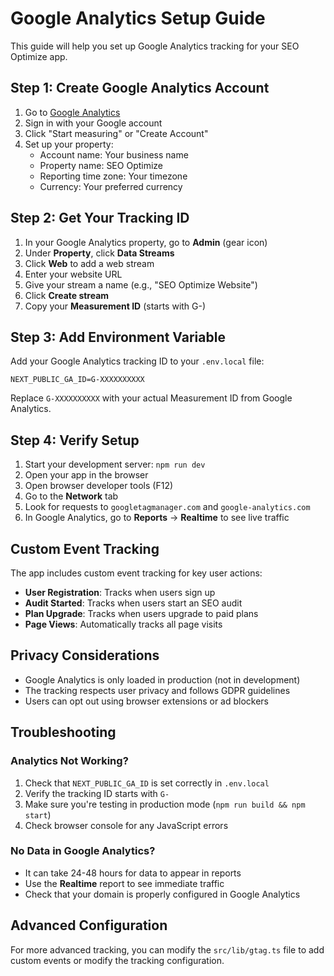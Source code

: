 # Google Analytics Setup Guide

This guide will help you set up Google Analytics tracking for your SEO Optimize app.

## Step 1: Create Google Analytics Account

1. Go to [Google Analytics](https://analytics.google.com/)
2. Sign in with your Google account
3. Click "Start measuring" or "Create Account"
4. Set up your property:
   - Account name: Your business name
   - Property name: SEO Optimize
   - Reporting time zone: Your timezone
   - Currency: Your preferred currency

## Step 2: Get Your Tracking ID

1. In your Google Analytics property, go to **Admin** (gear icon)
2. Under **Property**, click **Data Streams**
3. Click **Web** to add a web stream
4. Enter your website URL
5. Give your stream a name (e.g., "SEO Optimize Website")
6. Click **Create stream**
7. Copy your **Measurement ID** (starts with G-)

## Step 3: Add Environment Variable

Add your Google Analytics tracking ID to your `.env.local` file:

```env
NEXT_PUBLIC_GA_ID=G-XXXXXXXXXX
```

Replace `G-XXXXXXXXXX` with your actual Measurement ID from Google Analytics.

## Step 4: Verify Setup

1. Start your development server: `npm run dev`
2. Open your app in the browser
3. Open browser developer tools (F12)
4. Go to the **Network** tab
5. Look for requests to `googletagmanager.com` and `google-analytics.com`
6. In Google Analytics, go to **Reports** → **Realtime** to see live traffic

## Custom Event Tracking

The app includes custom event tracking for key user actions:

- **User Registration**: Tracks when users sign up
- **Audit Started**: Tracks when users start an SEO audit
- **Plan Upgrade**: Tracks when users upgrade to paid plans
- **Page Views**: Automatically tracks all page visits

## Privacy Considerations

- Google Analytics is only loaded in production (not in development)
- The tracking respects user privacy and follows GDPR guidelines
- Users can opt out using browser extensions or ad blockers

## Troubleshooting

### Analytics Not Working?
1. Check that `NEXT_PUBLIC_GA_ID` is set correctly in `.env.local`
2. Verify the tracking ID starts with `G-`
3. Make sure you're testing in production mode (`npm run build && npm start`)
4. Check browser console for any JavaScript errors

### No Data in Google Analytics?
- It can take 24-48 hours for data to appear in reports
- Use the **Realtime** report to see immediate traffic
- Check that your domain is properly configured in Google Analytics

## Advanced Configuration

For more advanced tracking, you can modify the `src/lib/gtag.ts` file to add custom events or modify the tracking configuration.
